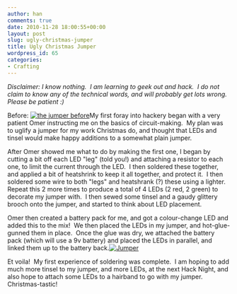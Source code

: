 ```yaml
---
author: han
comments: true
date: 2010-11-28 18:00:55+00:00
layout: post
slug: ugly-christmas-jumper
title: Ugly Christmas Jumper
wordpress_id: 65
categories:
- Crafting
---
```


_Disclaimer: I know nothing.  I am learning to geek out and hack.  I do not claim to know any of the technical words, and will probably get lots wrong.  Please be patient :)_

Before:
[![the jumper before](http://canthack.org/uploads/26112010975-225x300.jpg)](http://canthack.org/uploads/26112010975.jpg)My first foray into hackery began with a very patient Omer instructing  me on the basics of circuit-making.  My plan was to uglify a jumper for  my work Christmas do, and thought that LEDs and tinsel would make happy  additions to a somewhat plain jumper.

After Omer showed me what to do by making the first one, I began by cutting a bit off each LED "leg" (told you!) and attaching a resistor to each one, to limit the current through the LED.  I then soldered these together, and applied a bit of heatshrink to keep it all together, and protect it.  I then soldered some wire to both "legs" and heatshrank (?) these using a lighter.   Repeat this 2 more times to produce a total of 4 LEDs (2 red, 2 green) to decorate my jumper with.  I then sewed some tinsel and a gaudy glittery brooch onto the jumper, and started to think about LED placement.

Omer then created a battery pack for me, and got a colour-change LED and added this to the mix!  We then placed the LEDs in my jumper, and hot-glue-gunned them in place.  Once the glue was dry, we attached the battery pack (which will use a 9v battery) and placed the LEDs in parallel, and linked them up to the battery back.[![Jumper](http://canthack.org/uploads/ledjumper-300x225.jpg)](http://canthack.org/uploads/ledjumper.jpg)

Et voila!  My first experience of soldering was complete.  I am hoping to add much more tinsel to my jumper, and more LEDs, at the next Hack Night, and also hope to attach some LEDs to a hairband to go with my jumper.  Christmas-tastic!
